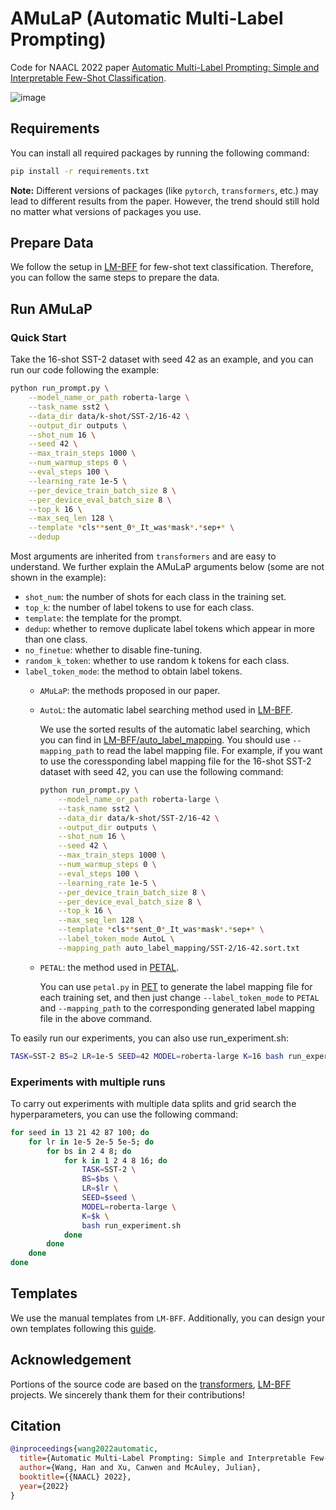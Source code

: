 # AMuLaP (Automatic Multi-Label Prompting)
Code for NAACL 2022 paper [Automatic Multi-Label Prompting: Simple and Interpretable Few-Shot Classification](https://arxiv.org/abs/2204.06305).

![image](https://user-images.githubusercontent.com/36069169/173464393-2bc9cf3d-c1fb-4ab6-b0d4-613dfe9198c6.png)

## Requirements
You can install all required packages by running the following command:
```bash
pip install -r requirements.txt
```
**Note:** Different versions of packages (like `pytorch`, `transformers`, etc.) may lead to different results from the paper. However, the trend should still hold no matter what versions of packages you use.

## Prepare Data
We follow the setup in [LM-BFF](https://github.com/princeton-nlp/LM-BFF#prepare-the-data) for few-shot text classification. Therefore, you can follow the same steps to prepare the data.

## Run AMuLaP
### Quick Start
Take the 16-shot SST-2 dataset with seed 42 as an example, and you can run our code following the example:

```bash
python run_prompt.py \
    --model_name_or_path roberta-large \
    --task_name sst2 \
    --data_dir data/k-shot/SST-2/16-42 \
    --output_dir outputs \
    --shot_num 16 \
    --seed 42 \
    --max_train_steps 1000 \
    --num_warmup_steps 0 \
    --eval_steps 100 \
    --learning_rate 1e-5 \
    --per_device_train_batch_size 8 \
    --per_device_eval_batch_size 8 \
    --top_k 16 \
    --max_seq_len 128 \
    --template *cls**sent_0*_It_was*mask*.*sep+* \
    --dedup
```

Most arguments are inherited from `transformers` and are easy to understand. We further explain the AMuLaP arguments below (some are not shown in the example):
- `shot_num`: the number of shots for each class in the training set.
- `top_k`: the number of label tokens to use for each class.
- `template`: the template for the prompt.
- `dedup`: whether to remove duplicate label tokens which appear in more than one class.
- `no_finetue`: whether to disable fine-tuning.
- `random_k_token`: whether to use random k tokens for each class.
- `label_token_mode`: the method to obtain label tokens.
  - `AMuLaP`: the methods proposed in our paper.
  - `AutoL`: the automatic label searching method used in [LM-BFF](https://arxiv.org/abs/2012.15723). 

    We use the sorted results of the automatic label searching, which you can find in [LM-BFF/auto_label_mapping](https://github.com/princeton-nlp/LM-BFF/tree/main/auto_label_mapping). You should use `--mapping_path` to read the label mapping file. For example, if you want to use the coressponding label mapping file for the 16-shot SST-2 dataset with seed 42, you can use the following command:
    ```bash
    python run_prompt.py \
        --model_name_or_path roberta-large \
        --task_name sst2 \
        --data_dir data/k-shot/SST-2/16-42 \
        --output_dir outputs \
        --shot_num 16 \
        --seed 42 \
        --max_train_steps 1000 \
        --num_warmup_steps 0 \
        --eval_steps 100 \
        --learning_rate 1e-5 \
        --per_device_train_batch_size 8 \
        --per_device_eval_batch_size 8 \
        --top_k 16 \
        --max_seq_len 128 \
        --template *cls**sent_0*_It_was*mask*.*sep+* \
        --label_token_mode AutoL \
        --mapping_path auto_label_mapping/SST-2/16-42.sort.txt
    ```
  - `PETAL`: the method used in [PETAL](https://arxiv.org/abs/2010.13641).

    You can use `petal.py` in [PET](https://github.com/timoschick/pet) to generate the label mapping file for each training set, and then just change `--label_token_mode` to `PETAL` and `--mapping_path` to the corresponding generated label mapping file in the above command.

To easily run our experiments, you can also use run_experiment.sh:
```bash
TASK=SST-2 BS=2 LR=1e-5 SEED=42 MODEL=roberta-large K=16 bash run_experiment.sh
```

### Experiments with multiple runs
To carry out experiments with multiple data splits and grid search the hyperparameters, you can use the following command:
```bash
for seed in 13 21 42 87 100; do
    for lr in 1e-5 2e-5 5e-5; do
        for bs in 2 4 8; do
            for k in 1 2 4 8 16; do
                TASK=SST-2 \
                BS=$bs \
                LR=$lr \
                SEED=$seed \
                MODEL=roberta-large \
                K=$k \
                bash run_experiment.sh
            done
        done
    done
done
```

## Templates
We use the manual templates from `LM-BFF`. Additionally, you can design your own templates following this [guide](https://github.com/princeton-nlp/LM-BFF#how-to-design-your-own-templates).

## Acknowledgement
Portions of the source code are based on the [transformers](https://github.com/huggingface/transformers), [LM-BFF](https://github.com/princeton-nlp/LM-BFF) projects. We sincerely thank them for their contributions!

## Citation
```bibtex
@inproceedings{wang2022automatic,
  title={Automatic Multi-Label Prompting: Simple and Interpretable Few-Shot Classification},
  author={Wang, Han and Xu, Canwen and McAuley, Julian},
  booktitle={{NAACL} 2022},
  year={2022}
}
```